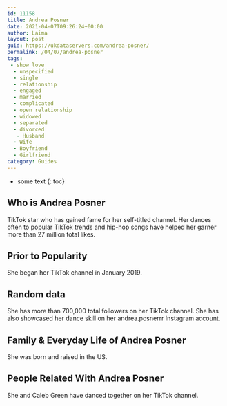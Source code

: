 ```yaml
---
id: 11158
title: Andrea Posner
date: 2021-04-07T09:26:24+00:00
author: Laima
layout: post
guid: https://ukdataservers.com/andrea-posner/
permalink: /04/07/andrea-posner
tags:
 - show love
  - unspecified
  - single
  - relationship
  - engaged
  - married
  - complicated
  - open relationship
  - widowed
  - separated
  - divorced
   - Husband
  - Wife
  - Boyfriend
  - Girlfriend
category: Guides
---
```


* some text
{: toc}


## Who is Andrea Posner
                  
                  
                  
TikTok star who has gained fame for her self-titled channel. Her dances often to popular TikTok trends and hip-hop songs have helped her garner more than 27 million total likes.
                  
              
            
              
            
                
                
                
## Prior to Popularity
                  
                  
                  
She began her TikTok channel in January 2019.
                  
              
            
              
            
                
                
                
## Random data
                  
                  
                  
She has more than 700,000 total followers on her TikTok channel. She has also showcased her dance skill on her andrea.posnerrr Instagram account. 
                  
              
            
              
            
                
                
                
## Family & Everyday Life of Andrea Posner
                  
                  
                  
She was born and raised in the US.
                  
              
            
              
            
                
                
                
## People Related With Andrea Posner
                  
                  
                  
She and Caleb Green have danced together on her TikTok channel. 
                  
              
            
              
            
                
              
            
              
              
            
            
              
            
          
          
          